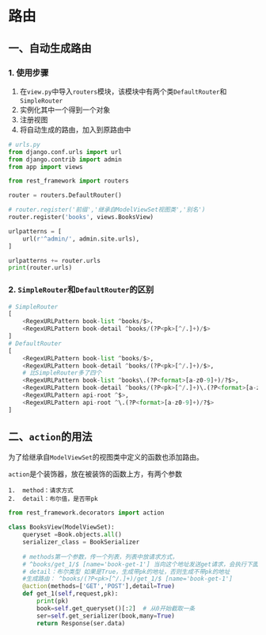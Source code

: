 # 路由

## 一、自动生成路由

### 1. 使用步骤

1. 在`view.py`中导入`routers`模块，该模块中有两个类`DefaultRouter`和`SimpleRouter`
2. 实例化其中一个得到一个对象
3. 注册视图
4. 将自动生成的路由，加入到原路由中

```python
# urls.py
from django.conf.urls import url
from django.contrib import admin
from app import views

from rest_framework import routers

router = routers.DefaultRouter()

# router.register('前缀','继承自ModelViewSet视图类','别名')
router.register('books', views.BooksView)

urlpatterns = [
    url(r'^admin/', admin.site.urls),
]

urlpatterns += router.urls
print(router.urls)
```

### 2. `SimpleRouter`和`DefaultRouter`的区别

```python
# SimpleRouter
[
    <RegexURLPattern book-list ^books/$>，
    <RegexURLPattern book-detail ^books/(?P<pk>[^/.]+)/$>
]
# DefaultRouter
[
    <RegexURLPattern book-list ^books/$>, 
    <RegexURLPattern book-detail ^books/(?P<pk>[^/.]+)/$>,
    # 比SimpleRouter多了四个
    <RegexURLPattern book-list ^books\.(?P<format>[a-z0-9]+)/?$>, 
    <RegexURLPattern book-detail ^books/(?P<pk>[^/.]+)\.(?P<format>[a-z0-9]+)/?$>,
    <RegexURLPattern api-root ^$>,   
    <RegexURLPattern api-root ^\.(?P<format>[a-z0-9]+)/?$>
]

```

## 二、`action`的用法

为了给继承自`ModelViewSet`的视图类中定义的函数也添加路由。

`action`是个装饰器，放在被装饰的函数上方，有两个参数

	1.  method：请求方式
 	2.  detail：布尔值，是否带pk

```python
from rest_framework.decorators import action

class BooksView(ModelViewSet):
    queryset =Book.objects.all()
    serializer_class = BookSerializer
    
    # methods第一个参数，传一个列表，列表中放请求方式，
    # ^books/get_1/$ [name='book-get-1'] 当向这个地址发送get请求，会执行下面的函数
    # detail：布尔类型 如果是True，生成带pk的地址，否则生成不带pk的地址
    #生成路由： ^books/(?P<pk>[^/.]+)/get_1/$ [name='book-get-1']
    @action(methods=['GET','POST'],detail=True)
    def get_1(self,request,pk):
        print(pk)
        book=self.get_queryset()[:2]  # 从0开始截取一条
        ser=self.get_serializer(book,many=True)
        return Response(ser.data)
```


